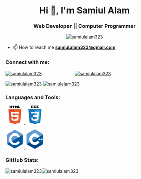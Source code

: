 <h1 align="center">Hi 👋, I'm Samiul Alam</h1>
<h3 align="center">Web Developer || Computer Programmer</h3>

 <p align="center"> <img src="https://visitcount.itsvg.in/api?id=asif&icon=0&color=0" alt="samiulalam323" /> </p>


- 📫 How to reach me **samiulalam323@gmail.com**

<h3 align="left">Connect with me:</h3>
<p align="left">

<a href="https://linkedin.com/in/samiulalam323" target="blank"><img align="center" src="https://img.shields.io/badge/LinkedIn-%230077B5.svg?logo=linkedin&logoColor=white" alt="samiulalam323" height="40" width="150" /></a> <a href="https://twitter.com/samiulalam323" target="blank"><img align="center" src="https://img.shields.io/badge/X-black.svg?logo=X&logoColor=white" alt="samiulalam323" height="40" width="70" style="margin-left: 100px;" /></a>

<a href="https://wa.me/+8801522109475" target="blank"><img align="center" src="https://img.shields.io/badge/WhatsApp-25D366?logo=whatsapp&logoColor=fff&style=flat" alt="samiulalam323" height="40" width="150" /></a> <a href="mailto: samiulalam323@gmail.com" target="blank"><img align="center" src="https://img.shields.io/badge/Gmail-D14836?style=for-the-badge&logo=gmail&logoColor=white" alt="samiulalam323" height="40" width="150" /></a>



</p>

<h3 align="left">Languages and Tools:</h3>
<p>

<a href="https://www.w3.org/html/" target="_blank" rel="noreferrer"> <img src="https://raw.githubusercontent.com/devicons/devicon/master/icons/html5/html5-original-wordmark.svg" alt="html5" width="60" height="60"/> </a>    <a href="https://www.w3schools.com/css/" target="_blank" rel="noreferrer"> <img src="https://raw.githubusercontent.com/devicons/devicon/master/icons/css3/css3-original-wordmark.svg" alt="css3" width="60" height="60"/> </a> 

<a href="https://www.cprogramming.com/" target="_blank" rel="noreferrer"> <img src="https://raw.githubusercontent.com/devicons/devicon/master/icons/c/c-original.svg" alt="c" width="60" height="60"/> </a>     <a href="https://www.w3schools.com/cpp/" target="_blank" rel="noreferrer"> <img src="https://raw.githubusercontent.com/devicons/devicon/master/icons/cplusplus/cplusplus-original.svg" alt="cplusplus" width="60" height="60"/> </a> 
</p>

<h3 align="left">GitHub Stats:</h3>
<p><img align="left" src="https://github-readme-stats.vercel.app/api/top-langs?username=samiulalam323&show_icons=true&locale=en&layout=compact" alt="samiulalam323" /></p>

<p>&nbsp;<img align="left" src="https://github-readme-stats.vercel.app/api?username=samiulalam323&show_icons=true&locale=en" alt="samiulalam323" /></p>
